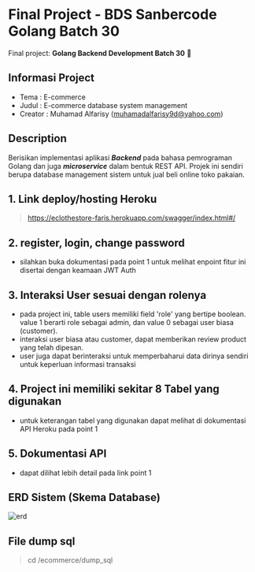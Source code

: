 # Final Project - BDS Sanbercode Golang Batch 30
Final project: **Golang Backend Development Batch 30** :wave:

## Informasi Project
- Tema : E-commerce
- Judul : E-commerce database system management 
- Creator : Muhamad Alfarisy (muhamadalfarisy9d@yahoo.com)

## Description
Berisikan implementasi aplikasi _**Backend**_ pada bahasa pemrograman Golang dan juga _**microservice**_ dalam bentuk REST API. Projek ini sendiri berupa database management sistem untuk jual beli online toko pakaian. 

## 1. Link deploy/hosting Heroku
> https://eclothestore-faris.herokuapp.com/swagger/index.html#/

## 2. register, login, change password
- silahkan buka dokumentasi pada point 1 untuk melihat enpoint fitur ini disertai dengan keamaan JWT Auth

## 3. Interaksi User sesuai dengan rolenya
- pada project ini, table users memiliki field 'role' yang bertipe boolean. value 1 berarti role sebagai admin,
dan value 0 sebagai user biasa (customer).
- interaksi user biasa atau customer, dapat memberikan review product yang telah dipesan.
- user juga dapat berinteraksi untuk memperbaharui data dirinya sendiri untuk keperluan informasi transaksi

## 4. Project ini memiliki sekitar 8 Tabel yang digunakan
- untuk keterangan tabel yang digunakan dapat melihat di dokumentasi API Heroku pada point 1

## 5. Dokumentasi API 
- dapat dilihat lebih detail pada link point 1

## ERD Sistem (Skema Database)
![erd](https://user-images.githubusercontent.com/23287190/147418329-e3797764-acd1-4f21-890c-7fbba364fdf2.png)

## File dump sql
> cd /ecommerce/dump_sql


